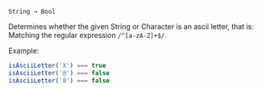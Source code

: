 `String → Bool`

Determines whether the given String or Character is an ascii letter, that is: Matching the regular expression `/^[a-zA-Z]+$/`.

Example:

```JavaScript
isAsciiLetter('X') === true
isAsciiLetter('@') === false
isAsciiLetter('8') === false
```
